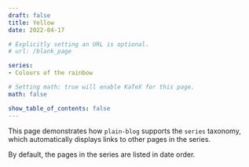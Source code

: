 ```yaml
---
draft: false
title: Yellow
date: 2022-04-17

# Explicitly setting an URL is optional.
# url: /blank_page

series: 
- Colours of the rainbow

# Setting math: true will enable KaTeX for this page.
math: false

show_table_of_contents: false
---
```


This page demonstrates how `plain-blog` supports the `series` taxonomy, which automatically displays links to other pages in the series.

By default, the pages in the series are listed in date order.